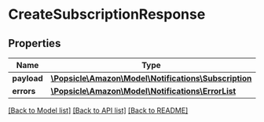 # CreateSubscriptionResponse

## Properties
Name | Type | Description | Notes
------------ | ------------- | ------------- | -------------
**payload** | [**\Popsicle\Amazon\Model\Notifications\Subscription**](Subscription.md) |  | [optional] 
**errors** | [**\Popsicle\Amazon\Model\Notifications\ErrorList**](ErrorList.md) |  | [optional] 

[[Back to Model list]](../../README.md#documentation-for-models) [[Back to API list]](../../README.md#documentation-for-api-endpoints) [[Back to README]](../../README.md)

